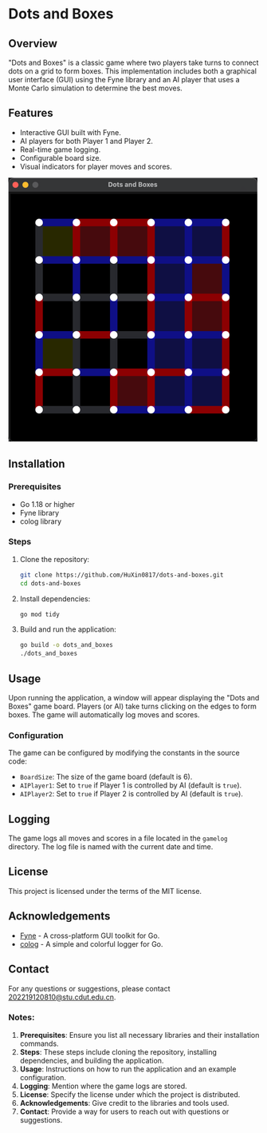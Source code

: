 # Dots and Boxes

## Overview

"Dots and Boxes" is a classic game where two players take turns to connect dots on a grid to form boxes. This
implementation includes both a graphical user interface (GUI) using the Fyne library and an AI player that uses a Monte
Carlo simulation to determine the best moves.

## Features

- Interactive GUI built with Fyne.
- AI players for both Player 1 and Player 2.
- Real-time game logging.
- Configurable board size.
- Visual indicators for player moves and scores.

![demo](./img.png)

## Installation

### Prerequisites

- Go 1.18 or higher
- Fyne library
- colog library

### Steps

1. Clone the repository:
    ```sh
    git clone https://github.com/HuXin0817/dots-and-boxes.git
    cd dots-and-boxes
    ```

2. Install dependencies:
    ```sh
    go mod tidy
    ```

3. Build and run the application:
    ```sh
    go build -o dots_and_boxes
    ./dots_and_boxes
    ```

## Usage

Upon running the application, a window will appear displaying the "Dots and Boxes" game board. Players (or AI) take
turns clicking on the edges to form boxes. The game will automatically log moves and scores.

### Configuration

The game can be configured by modifying the constants in the source code:

- `BoardSize`: The size of the game board (default is 6).
- `AIPlayer1`: Set to `true` if Player 1 is controlled by AI (default is `true`).
- `AIPlayer2`: Set to `true` if Player 2 is controlled by AI (default is `true`).

## Logging

The game logs all moves and scores in a file located in the `gamelog` directory. The log file is named with the current
date and time.

## License

This project is licensed under the terms of the MIT license.

## Acknowledgements

- [Fyne](https://fyne.io/) - A cross-platform GUI toolkit for Go.
- [colog](https://github.com/HuXin0817/colog) - A simple and colorful logger for Go.

## Contact

For any questions or suggestions, please contact [202219120810@stu.cdut.edu.cn](mailto:202219120810@stu.cdut.edu.cn).

### Notes:

1. **Prerequisites**: Ensure you list all necessary libraries and their installation commands.
2. **Steps**: These steps include cloning the repository, installing dependencies, and building the application.
3. **Usage**: Instructions on how to run the application and an example configuration.
4. **Logging**: Mention where the game logs are stored.
5. **License**: Specify the license under which the project is distributed.
6. **Acknowledgements**: Give credit to the libraries and tools used.
7. **Contact**: Provide a way for users to reach out with questions or suggestions.
